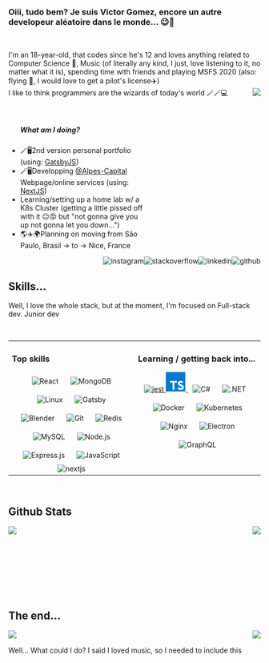 ### Oiii, tudo bem? Je suis Victor Gomez, encore un autre developeur aléatoire dans le monde... 😉👋  
  

<br/>  

I'm an 18-year-old, that codes since he's 12 and loves anything related to Computer Science 🥰, Music (of literally any kind, I just, love listening to it, no matter what it is), spending time with friends and playing MSFS 2020 (also: flying 🤤, I would love to get a pilot's license✈️)<br/> 
<img src="https://readme-typing-svg.herokuapp.com?font=JetBrains++Mono&color=FFBA48&size=30&multiline=true&height=100&lines=What+am+I+doing%3F+;Just%2C+coding+a+dinosaur..." align="right" />
I like to think programmers are the wizards of today's world 🪄🪄💻  

<br/>  
<ul align='left' width='50%' style='width: 50%;'>
   <h5> What am I doing?</h5>
   <li>🪄🖥️2nd version personal portfolio (using: <a href='https://www.gatsbyjs.com/'>GatsbyJS</a>)</li>

   <li>🪄🖥️Developping <a href='https://github.com/Alpes-Capital'>@Alpes-Capital</a> Webpage/online services (using: <a href='https://nextjs.org/'>NextJS</a>)</li>
  <li>Learning/setting up a home lab w/ a K8s Cluster (getting a little pissed off with it 😑😡 but "not gonna give you up not gonna let you down...")</li>
  <li>🌎✈️🌍Planning on moving from São Paulo, Brasil -> to -> Nice, France</li>  
</ul> 

<p align='center' width='50px'>
  <a href="https://github.com/Vicg853" target="_blank" align="right">
    <img src=https://img.shields.io/badge/github-%2324292e.svg?&style=for-the-badge&logo=github&logoColor=white alt=github style="margin-bottom: 5px;" align="right" />
  </a>
  <a href="https://linkedin.com/in/victor-rosa-gomez-15953a171" target="_blank" align="right">
   <img src=https://img.shields.io/badge/linkedin-%231E77B5.svg?&style=for-the-badge&logo=linkedin&logoColor=white alt=linkedin style="margin-bottom: 5px;" align="right" />
  </a>
  <a href="https://stackoverflow.com/users/11699778" target="_blank" align="right">
   <img src=https://img.shields.io/badge/stackoverflow-%23F28032.svg?&style=for-the-badge&logo=stackoverflow&logoColor=white alt=stackoverflow style="margin-bottom: 5px;" align="right" />
  </a>
  <a href="https://instagram.com/victor_g853" target="_blank" align="right">
   <img src=https://img.shields.io/badge/instagram-%23000000.svg?&style=for-the-badge&logo=instagram&logoColor=white alt=instagram style="margin-bottom: 5px;" align="right" />
  </a>  
</p>


<br/>  


## Skills...  
Well, I love the whole stack, but at the moment, I'm focused on Full-stack dev. Junior dev

<br/>  

<table align="center"><tr><td valign="top" width="50%">

### Top skills 
<div align="center">  
<img style="margin: 10px" src="https://profilinator.rishav.dev/skills-assets/react-original-wordmark.svg" alt="React" height="50" />  
<img style="margin: 10px" src="https://profilinator.rishav.dev/skills-assets/mongodb-original-wordmark.svg" alt="MongoDB" height="50" />  
<img style="margin: 10px" src="https://profilinator.rishav.dev/skills-assets/linux-original.svg" alt="Linux" height="50" />  
<img style="margin: 10px" src="https://profilinator.rishav.dev/skills-assets/gatsby.png" alt="Gatsby" height="50" />  
<img style="margin: 10px" src="https://profilinator.rishav.dev/skills-assets/blender_community_badge_white.svg" alt="Blender" height="50" />  
<img style="margin: 10px" src="https://profilinator.rishav.dev/skills-assets/git-scm-icon.svg" alt="Git" height="50" />  
<img style="margin: 10px" src="https://profilinator.rishav.dev/skills-assets/redis-original-wordmark.svg" alt="Redis" height="50" />  
<img style="margin: 10px" src="https://profilinator.rishav.dev/skills-assets/mysql-original-wordmark.svg" alt="MySQL" height="50" />  
<img style="margin: 10px" src="https://profilinator.rishav.dev/skills-assets/nodejs-original-wordmark.svg" alt="Node.js" height="50" />  
<img style="margin: 10px" src="https://profilinator.rishav.dev/skills-assets/express-original-wordmark.svg" alt="Express.js" height="50" />  
<img style="margin: 10px" src="https://profilinator.rishav.dev/skills-assets/javascript-original.svg" alt="JavaScript" height="50" />  
<img src="https://camo.githubusercontent.com/8c05b5bd744a8809e53a261afe7cbfddf885da1388cd3e2226e5ca57ba10009a/68747470733a2f2f6d656469612e646973636f72646170702e6e65742f6174746163686d656e74732f3832363834343539343436343438393439342f3836363738383938383533383538353132382f363837343734373037333361326632663662363137353733373437353632363832653634363537363266363936643637326636653635373837343661373332653336333333333338363533333632333132653730366536372e706e673f77696474683d343535266865696768743d343939" alt="nextjs" width="40" height="40"/>
</div>

</td><td valign="top" width="50%">



### Learning / getting back into...  
<div align="center">
<a href="https://jestjs.io" target="_blank" rel="noreferrer"> <img src="https://www.vectorlogo.zone/logos/jestjsio/jestjsio-icon.svg" alt="jest" width="40" height="40"/> </a>
<a href="https://www.typescriptlang.org/" target="_blank" rel="noreferrer"> <img src="https://raw.githubusercontent.com/devicons/devicon/master/icons/typescript/typescript-original.svg" alt="typescript" width="40" height="40"/> </a>
<img style="margin: 10px" src="https://profilinator.rishav.dev/skills-assets/csharp-original.svg" alt="C#" height="50" />  
<img style="margin: 10px" src="https://profilinator.rishav.dev/skills-assets/dot-net-original-wordmark.svg" alt=".NET" height="50" />  
<img style="margin: 10px" src="https://profilinator.rishav.dev/skills-assets/docker-original-wordmark.svg" alt="Docker" height="50" />  
<img style="margin: 10px" src="https://profilinator.rishav.dev/skills-assets/kubernetes-icon.svg" alt="Kubernetes" height="50" />  
<img style="margin: 10px" src="https://profilinator.rishav.dev/skills-assets/nginx-original.svg" alt="Nginx" height="50" />  
<img style="margin: 10px" src="https://profilinator.rishav.dev/skills-assets/electron-original.svg" alt="Electron" height="50" />  
<img style="margin: 10px" src="https://profilinator.rishav.dev/skills-assets/graphql.png" alt="GraphQL" height="50" />  
</div>  

  


</td></tr></table>  

<br/>  


## Github Stats  

<p align="left" >
 <img src="https://github-readme-stats.vercel.app/api?username=Vicg853&show_icons=true&count_private=true&hide_border=true&bg_color=1b1b1b&layout=compact&title_color=ffba48&text_color=ffffff&icon_color=ffba48" align="left" /> 
</p>
<p align="right">
 <img src="https://github-readme-stats.vercel.app/api/top-langs/?username=Vicg853&hide_border=true&layout=compact&bg_color=1b1b1b&title_color=ffba48&text_color=ffffff&icon_color=ffba48" align="right" />
</p>


</br></br></br></br></br></br></br></br>

<h2> The end... </h2>

<p align="center">
 <p align="right">
  <img src="https://spotify-github-profile.vercel.app/api/view?uid=4g83ywu4zt61daj30y15af90l&cover_image=true&theme=default" align="right" />
 </p>  
 <p align="left">
  <img align="left" src="https://komarev.com/ghpvc/?username=Vicg853&&style=flat-square" />&nbsp;
  <p align="left">Well... What could I do? I said I loved music, so I needed to include this</p>  
 </p>
</p >  
